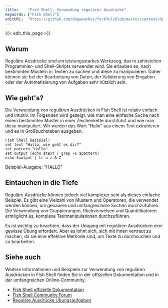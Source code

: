 ```yaml
---
title:    "Fish Shell: Verwendung regulärer Ausdrücke"
keywords: ["Fish Shell"]
editURL:  "https://github.com/dogweather/forkful/blob/master/content/de/fish-shell/using-regular-expressions.md"
---
```


{{< edit_this_page >}}

## Warum

Reguläre Ausdrücke sind ein leistungsstarkes Werkzeug, das in zahlreichen Programmier- und Shell-Skripts verwendet wird. Sie erlauben es, nach bestimmten Mustern in Texten zu suchen und diese zu manipulieren. Daher können sie bei der Bearbeitung von Daten, der Validierung von Eingaben oder der Automatisierung von Aufgaben sehr nützlich sein.

## Wie geht's?

Die Verwendung von regulären Ausdrücken in Fish Shell ist relativ einfach und intuitiv. Im Folgenden wird gezeigt, wie man eine einfache Suche nach einem bestimmten Muster in einer Zeichenkette durchführt und wie man diese manipuliert. Wir werden das Wort "Hallo" aus einem Text extrahieren und es in Großbuchstaben ausgeben.

```
Fish Shell Beispiel:
set text "Hallo, wie geht es dir?"
set pattern "Hallo"
set output (echo $text | grep -o $pattern)
echo $output | tr a-z A-Z
```

Beispiel-Ausgabe: "HALLO"

## Eintauchen in die Tiefe

Reguläre Ausdrücke können jedoch viel komplexer sein als dieses einfache Beispiel. Es gibt eine Vielzahl von Mustern und Operatoren, die verwendet werden können, um genauere und umfangreichere Suchen durchzuführen. Die Verwendung von Gruppierungen, Rückverweisen und Quantifikatoren ermöglicht es, komplexe Textmanipulationen durchzuführen.

Es ist wichtig zu beachten, dass der Umgang mit regulären Ausdrücken eine gewisse Übung erfordert. Aber es lohnt sich, sich mit ihnen vertraut zu machen, da sie eine effektive Methode sind, um Texte zu durchsuchen und zu bearbeiten.

## Siehe auch

Weitere Informationen und Beispiele zur Verwendung von regulären Ausdrücken in Fish Shell finden Sie in der offiziellen Dokumentation und in der umfangreichen Online-Community.

- [Fish Shell offizielle Dokumentation](https://fishshell.com/docs/current/)
- [Fish Shell Community Forum](https://github.com/fish-shell/fish-shell/discussions) 
- [Reguläre Ausdrücke Übungsaufgaben](https://regexone.com/)